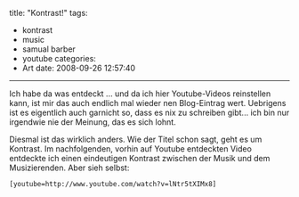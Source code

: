 title: "Kontrast!"
tags:
  - kontrast
  - music
  - samual barber
  - youtube
categories:
  - Art
date: 2008-09-26 12:57:40
---

Ich habe da was entdeckt ... und da ich hier Youtube-Videos reinstellen kann, ist mir das auch endlich mal wieder nen Blog-Eintrag wert. Uebrigens ist es eigentlich auch garnicht so, dass es nix zu schreiben gibt... ich bin nur irgendwie nie der Meinung, das es sich lohnt.

Diesmal ist das wirklich anders. Wie der Titel schon sagt, geht es um Kontrast. Im nachfolgenden, vorhin auf Youtube entdeckten Video entdeckte ich einen eindeutigen Kontrast zwischen der Musik und dem Musizierenden. Aber sieh selbst:

`[youtube=http://www.youtube.com/watch?v=lNtr5tXIMx8]`
